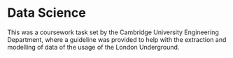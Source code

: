 # Data Science

This was a coursework task set by the Cambridge University Engineering Department,
where a guideline was provided to help with the extraction and modelling of 
data of the usage of the London Underground.
